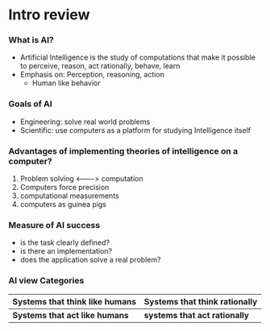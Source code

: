 # Intro review
### What is AI?
- Artificial Intelligence is the study of computations that make it possible to
perceive, reason, act rationally, behave, learn
- Emphasis on: Perception, reasoning, action
   - Human like behavior

### Goals of AI
  - Engineering: solve real world problems
  - Scientific: use computers as a platform for studying Intelligence itself

### Advantages of implementing theories of intelligence on a computer?
   1. Problem solving <---> computation
   2. Computers force precision
   3. computational measurements
   4. computers as guinea pigs

### Measure of AI success
- is the task clearly defined?
- is there an implementation?
- does the application solve a real problem?

### AI view Categories

|Systems that think like humans|Systems that think rationally|
| --- | --- |
|**Systems that act like humans**| **systems that act rationally**|
